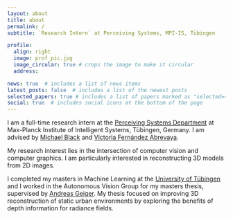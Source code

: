 ```yaml
---
layout: about
title: about
permalink: /
subtitle: `Research Intern` at Perceiving Systems, MPI-IS, Tübingen

profile:
  align: right
  image: prof_pic.jpg
  image_circular: true # crops the image to make it circular
  address: 

news: true  # includes a list of news items
latest_posts: false  # includes a list of the newest posts
selected_papers: true # includes a list of papers marked as "selected={true}"
social: true  # includes social icons at the bottom of the page
---
```


I am a full-time research intern at the [Perceiving Systems Department](https://ps.is.mpg.de/) at Max-Planck Institute of Intelligent Systems, Tübingen, Germany. I am advised by [Michael Black](https://ps.is.mpg.de/person/black) and [Victoria Fernández Abrevaya](https://vabrevaya.github.io/).

My research interest lies in the intersection of computer vision and computer graphics. I am particularly interested in reconstructing 3D models from 2D images.

I completed my masters in Machine Learning at the [University of Tübingen](https://uni-tuebingen.de/fakultaeten/mathematisch-naturwissenschaftliche-fakultaet/fachbereiche/informatik/studium/studiengaenge/machine-learning/) and I worked in the Autonomous Vision Group for my masters thesis, supervised by [Andreas Geiger](https://www.cvlibs.net/). My thesis focused on improving 3D reconstruction of static urban environments by exploring the benefits of depth information for radiance fields.

<!-- Write your biography here. Tell the world about yourself. Link to your favorite [subreddit](http://reddit.com). You can put a picture in, too. The code is already in, just name your picture `prof_pic.jpg` and put it in the `img/` folder.

Put your address / P.O. box / other info right below your picture. You can also disable any of these elements by editing `profile` property of the YAML header of your `_pages/about.md`. Edit `_bibliography/papers.bib` and Jekyll will render your [publications page](/al-folio/publications/) automatically.

Link to your social media connections, too. This theme is set up to use [Font Awesome icons](http://fortawesome.github.io/Font-Awesome/) and [Academicons](https://jpswalsh.github.io/academicons/), like the ones below. Add your Facebook, Twitter, LinkedIn, Google Scholar, or just disable all of them. -->
